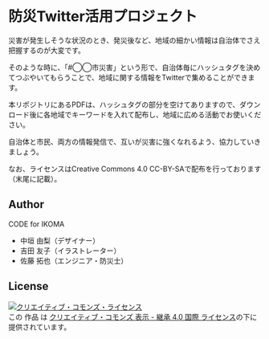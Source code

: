 # 防災Twitter活用プロジェクト

災害が発生しそうな状況のとき、発災後など、地域の細かい情報は自治体でさえ把握するのが大変です。

そのような時に、「#◯◯市災害」という形で、自治体毎にハッシュタグを決めてつぶやいてもらうことで、地域に関する情報をTwitterで集めることができます。

本リポジトリにあるPDFは、ハッシュタグの部分を空けてありますので、ダウンロード後に各地域でキーワードを入れて配布し、地域に広める活動でお使いください。

自治体と市民、両方の情報発信で、互いが災害に強くなれるよう、協力していきましょう。

なお、ライセンスはCreative Commons 4.0 CC-BY-SAで配布を行っております（末尾に記載）。


## Author

CODE for IKOMA
- 中垣 由梨（デザイナー）
- 吉田 友子（イラストレーター）
- 佐藤 拓也（エンジニア・防災士）


## License

<a rel="license" href="http://creativecommons.org/licenses/by-sa/4.0/"><img alt="クリエイティブ・コモンズ・ライセンス" style="border-width:0" src="https://i.creativecommons.org/l/by-sa/4.0/88x31.png" /></a><br />この 作品 は <a rel="license" href="http://creativecommons.org/licenses/by-sa/4.0/">クリエイティブ・コモンズ 表示 - 継承 4.0 国際 ライセンス</a>の下に提供されています。

